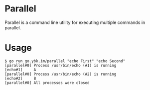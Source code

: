 # Parallel

Parallel is a command line utility for executing multiple commands in parallel.

# Usage

```
$ go run go.ybk.im/parallel "echo First" "echo Second"
[parallel#0] Process /usr/bin/echo (#1) is running
[echo#1]     A
[parallel#0] Process /usr/bin/echo (#2) is running
[echo#2]     B
[parallel#0] All processes were closed
```
